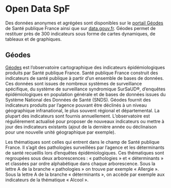 # Open Data SpF
<!-- SPDX-License-Identifier: MPL-2.0 -->

Des données anonymes et agrégées sont disponibles sur le [portail Géodes](https://geodes.santepubliquefrance.fr) de Santé publique France ainsi que sur [data.gouv.fr](https://www.data.gouv.fr/fr/organizations/sante-publique-france/).
Géodes permet de restituer près de 300 indicateurs sous forme de cartes dynamiques, de tableaux et de graphiques.

## Géodes
[Géodes](https://geodes.santepubliquefrance.fr/#c=article&page=P005) est l’observatoire cartographique des indicateurs épidémiologiques produits par Santé publique France. Santé publique France construit des indicateurs de santé publique à partir d’un ensemble de bases de données. Ces données sont issues de nombreux systèmes de surveillance spécifique, du système de surveillance syndromique SurSaUD®, d’enquêtes épidémiologiques en population générale et de bases de données issues du Système National des Données de Santé (SNDS). Géodes fournit des  indicateurs produits par l’agence pouvant être déclinés à un niveau géographique infranational, le plus souvent régional et départemental. La plupart des indicateurs sont fournis annuellement. L’observatoire est régulièrement actualisé pour proposer de nouveaux indicateurs ou mettre à jour des indicateurs existants (ajout de la dernière année ou déclinaison pour une nouvelle unité géographique par exemple).

Les thématiques sont celles qui entrent dans le champ de Santé publique France. Il s’agit des pathologies surveillées par l’agence et les déterminants de santé recueillis lors d’enquêtes épidémiologiques. Ces thématiques sont regroupées sous deux arborescences : « pathologies » et « déterminants » et classées par ordre alphabétique dans chaque arborescence. Sous la lettre A de la branche « pathologies » on trouve par exemple « Allergie ». Sous la lettre A de la branche « déterminants », on accède par exemple aux indicateurs de la thématique « Alcool ».
